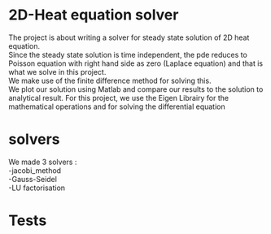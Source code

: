 # 2D-Heat equation solver

The project is about writing a solver for steady state solution of 2D heat equation.  
Since the steady state solution is time independent, the pde reduces to Poisson equation with right hand side as zero (Laplace equation) and that is what we solve in this project.  
We make use of the finite difference method for solving this.  
We plot our solution using Matlab and compare our results to the solution to analytical result.
For this project, we use the Eigen Librairy for the mathematical operations and for solving the differential equation

# solvers
We made 3 solvers :  
-jacobi_method   
-Gauss-Seidel   
-LU factorisation  

# Tests 
